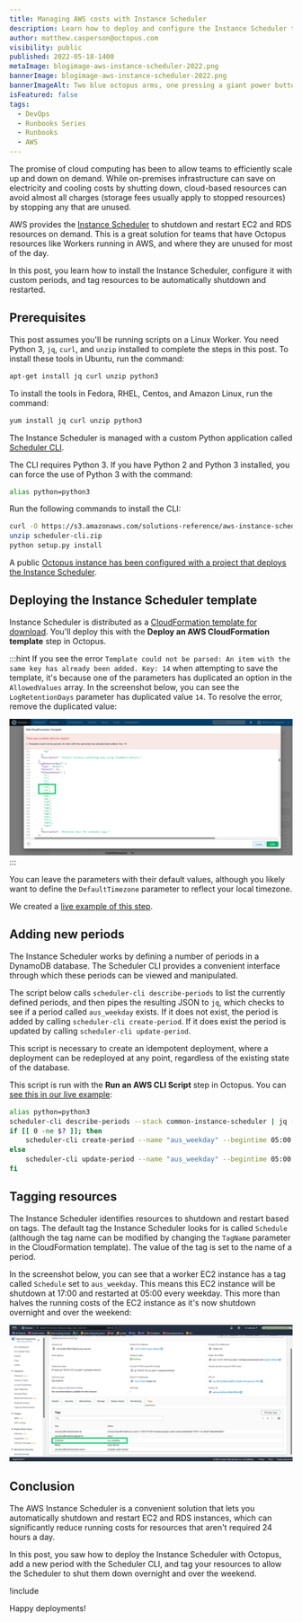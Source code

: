 ```yaml
---
title: Managing AWS costs with Instance Scheduler
description: Learn how to deploy and configure the Instance Scheduler to shutdown unused AWS resources.
author: matthew.casperson@octopus.com
visibility: public
published: 2022-05-18-1400
metaImage: blogimage-aws-instance-scheduler-2022.png
bannerImage: blogimage-aws-instance-scheduler-2022.png
bannerImageAlt: Two blue octopus arms, one pressing a giant power button, the other wearing a wrist watch.
isFeatured: false
tags: 
  - DevOps
  - Runbooks Series
  - Runbooks
  - AWS
---
```


The promise of cloud computing has been to allow teams to efficiently scale up and down on demand. While on-premises infrastructure can save on electricity and cooling costs by shutting down, cloud-based resources can avoid almost all charges (storage fees usually apply to stopped resources) by stopping any that are unused.

AWS provides the [Instance Scheduler](https://aws.amazon.com/solutions/implementations/instance-scheduler/) to shutdown and restart EC2 and RDS resources on demand. This is a great solution for teams that have Octopus resources like Workers running in AWS, and where they are unused for most of the day.

In this post, you learn how to install the Instance Scheduler, configure it with custom periods, and tag resources to be automatically shutdown and restarted.

## Prerequisites

This post assumes you'll be running scripts on a Linux Worker. You need Python 3, `jq`, `curl`, and `unzip` installed to complete the steps in this post. To install these tools in Ubuntu, run the command:

```bash
apt-get install jq curl unzip python3
```

To install the tools in Fedora, RHEL, Centos, and Amazon Linux, run the command:

```bash
yum install jq curl unzip python3
```

The Instance Scheduler is managed with a custom Python application called [Scheduler CLI](https://docs.aws.amazon.com/solutions/latest/instance-scheduler/scheduler-cli.html). 

The CLI requires Python 3. If you have Python 2 and Python 3 installed, you can force the use of Python 3 with the command:

```bash
alias python=python3
```

Run the following commands to install the CLI:

```bash
curl -O https://s3.amazonaws.com/solutions-reference/aws-instance-scheduler/latest/scheduler-cli.zip
unzip scheduler-cli.zip
python setup.py install
```

A public [Octopus instance has been configured with a project that deploys the Instance Scheduler](https://tenpillars.octopus.app/app#/Spaces-42/projects/aws-instance-scheduler/deployments).

## Deploying the Instance Scheduler template

Instance Scheduler is distributed as a [CloudFormation template for download](https://s3.amazonaws.com/solutions-reference/aws-instance-scheduler/latest/aws-instance-scheduler.template). You'll deploy this with the **Deploy an AWS CloudFormation template** step in Octopus.

:::hint
If you see the error `Template could not be parsed: An item with the same key has already been added. Key: 14` when attempting to save the template, it's because one of the parameters has duplicated an option in the `AllowedValues` array. In the screenshot below, you can see the `LogRetentionDays` parameter has duplicated value `14`. To resolve the error, remove the duplicated value:

![Parameter Error](paramaters-error.png "width=500")
:::

You can leave the parameters with their default values, although you likely want to define the `DefaultTimezone` parameter to reflect your local timezone.

We created a [live example of this step](https://tenpillars.octopus.app/app#/Spaces-42/projects/aws-instance-scheduler/deployments/process/steps?actionId=4ba7211f-0531-48e6-8f88-de70b770595b).

## Adding new periods

The Instance Scheduler works by defining a number of periods in a DynamoDB database. The Scheduler CLI provides a convenient interface through which these periods can be viewed and manipulated.

The script below calls `scheduler-cli describe-periods` to list the currently defined periods, and then pipes the resulting JSON to `jq`, which checks to see if a period called `aus_weekday` exists. If it does not exist, the period is added by calling `scheduler-cli create-period`. If it does exist the period is updated by calling `scheduler-cli update-period`.

This script is necessary to create an idempotent deployment, where a deployment can be redeployed at any point, regardless of the existing state of the database.

This script is run with the **Run an AWS CLI Script** step in Octopus. You can [see this in our live example](https://tenpillars.octopus.app/app#/Spaces-42/projects/aws-instance-scheduler/deployments/process/steps?actionId=05a40c92-e81a-4882-a6eb-49415f5d23e5):

```bash
alias python=python3
scheduler-cli describe-periods --stack common-instance-scheduler | jq -e '.Periods|any(.Name == "aus_weekday")' > /dev/null
if [[ 0 -ne $? ]]; then
	scheduler-cli create-period --name "aus_weekday" --begintime 05:00 --endtime 17:00 --weekdays mon-fri --stack common-instance-scheduler
else
	scheduler-cli update-period --name "aus_weekday" --begintime 05:00 --endtime 17:00 --weekdays mon-fri --stack common-instance-scheduler
fi
```

## Tagging resources

The Instance Scheduler identifies resources to shutdown and restart based on tags. The default tag the Instance Scheduler looks for is called `Schedule` (although the tag name can be modified by changing the `TagName` parameter in the CloudFormation template). The value of the tag is set to the name of a period.

In the screenshot below, you can see that a worker EC2 instance has a tag called `Schedule` set to `aus_weekday`. This means this EC2 instance will be shutdown at 17:00 and restarted at 05:00 every weekday. This more than halves the running costs of the EC2 instance as it's now shutdown overnight and over the weekend:

![Tagged EC2 instance](tagged-ec2.png "width=500")

## Conclusion

The AWS Instance Scheduler is a convenient solution that lets you automatically shutdown and restart EC2 and RDS instances, which can significantly reduce running costs for resources that aren't required 24 hours a day.

In this post, you saw how to deploy the Instance Scheduler with Octopus, add a new period with the Scheduler CLI, and tag your resources to allow the Scheduler to shut them down overnight and over the weekend.

!include <q2-2022-newsletter-cta>

Happy deployments!